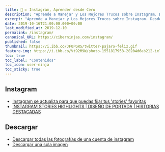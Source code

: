 ```yaml
---
title: 🐤 ▷ Instagram, Aprender desde Cero
description: "Aprende a Manejar y Los Mejores Trucos sobre Instagram. Desde cero todo lo que debes saber"
excerpt: "Aprende a Manejar y Los Mejores Trucos sobre Instagram. Desde cero todo lo que debes saber"
date: 2019-10-16T21:00:00.000+00:00
last_modified_at: 2019-12-10
permalink: /instagram/
canonical_URL: https://ciberninjas.com/instagram/
published: false
thumbnail: https://i.ibb.co/JF0PGRS/twitter-pajaro-feliz.gif
feature-img: https://i.ibb.co/Vt92M9W/photo-1551817958-20204d6ab212-ixlib-rb-1-2.jpg
toc: true
toc_label: "Contenidos"
toc_icon: user-ninja
toc_sticky: true
---
```


## Instagram

* [Instagram se actualiza para que puedas fijar tus 'stories' favoritas](https://www.cnet.com/es/noticias/instagram-highlights-stories-archive/)
* [INSTAGRAM STORIES HIGHLIGHTS | DISEÑO DE PORTADA | HISTORIAS DESTACADAS](https://www.youtube.com/watch?v=_CUEGu10tOA)
  
## Descargar

* [Descargar todas las fotografías de una cuenta de instagram](https://www.instaphotodownloader.com/user-album)
* [Descargar una sola imagen](https://downloadgram.com/)